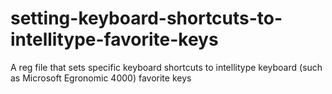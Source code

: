 # setting-keyboard-shortcuts-to-intellitype-favorite-keys
A reg file that sets specific keyboard shortcuts to intellitype keyboard (such as Microsoft Egronomic 4000) favorite keys 
